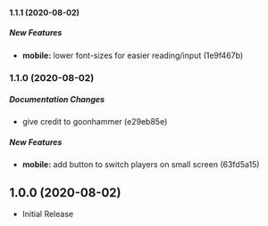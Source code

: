 #### 1.1.1 (2020-08-02)

##### New Features

* **mobile:**  lower font-sizes for easier reading/input (1e9f467b)

### 1.1.0 (2020-08-02)

##### Documentation Changes

*  give credit to goonhammer (e29eb85e)

##### New Features

* **mobile:**  add button to switch players on small screen (63fd5a15)

## 1.0.0 (2020-08-02)
* Initial Release
